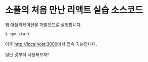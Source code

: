 # 소플의 처음 만난 리액트 실습 소스코드

웹 애플리케이션을 개발모드로 실행합니다.
```bash
$ npm start
```

이후 [http://localhost:3000](http://localhost:3000)에서 접속 가능합니다.

일단 깃부터 사용해보자!